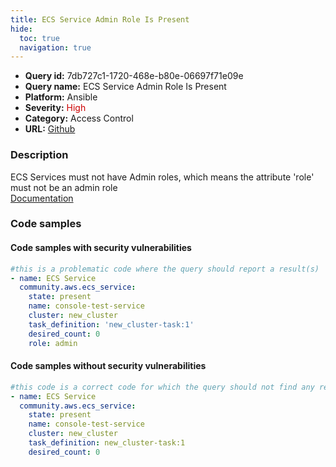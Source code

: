 ```yaml
---
title: ECS Service Admin Role Is Present
hide:
  toc: true
  navigation: true
---
```


<style>
  .highlight .hll {
    background-color: #ff171742;
  }
  .md-content {
    max-width: 1100px;
    margin: 0 auto;
  }
</style>

-   **Query id:** 7db727c1-1720-468e-b80e-06697f71e09e
-   **Query name:** ECS Service Admin Role Is Present
-   **Platform:** Ansible
-   **Severity:** <span style="color:#C00">High</span>
-   **Category:** Access Control
-   **URL:** [Github](https://github.com/Checkmarx/kics/tree/master/assets/queries/ansible/aws/ecs_service_admin_role_is_present)

### Description
ECS Services must not have Admin roles, which means the attribute 'role' must not be an admin role<br>
[Documentation](https://docs.ansible.com/ansible/latest/collections/community/aws/ecs_service_module.html)

### Code samples
#### Code samples with security vulnerabilities
```yaml title="Postitive test num. 1 - yaml file" hl_lines="9"
#this is a problematic code where the query should report a result(s)
- name: ECS Service
  community.aws.ecs_service:
    state: present
    name: console-test-service
    cluster: new_cluster
    task_definition: 'new_cluster-task:1'
    desired_count: 0
    role: admin

```


#### Code samples without security vulnerabilities
```yaml title="Negative test num. 1 - yaml file"
#this code is a correct code for which the query should not find any result
- name: ECS Service
  community.aws.ecs_service:
    state: present
    name: console-test-service
    cluster: new_cluster
    task_definition: new_cluster-task:1
    desired_count: 0

```
